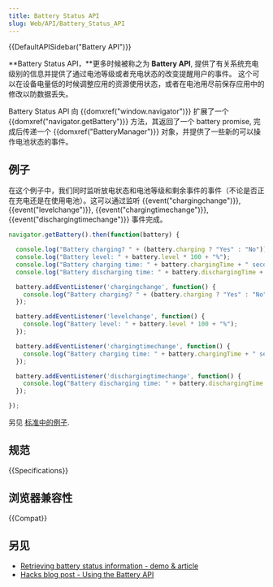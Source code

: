 ```yaml
---
title: Battery Status API
slug: Web/API/Battery_Status_API
---
```

{{DefaultAPISidebar("Battery API")}}

**Battery Status API，**更多时候被称之为 **Battery API**, 提供了有关系统充电级别的信息并提供了通过电池等级或者充电状态的改变提醒用户的事件。 这个可以在设备电量低的时候调整应用的资源使用状态，或者在电池用尽前保存应用中的修改以防数据丢失。

Battery Status API 向 {{domxref("window.navigator")}} 扩展了一个 {{domxref("navigator.getBattery")}} 方法，其返回了一个 battery promise, 完成后传递一个 {{domxref("BatteryManager")}} 对象，并提供了一些新的可以操作电池状态的事件。

## 例子

在这个例子中，我们同时监听放电状态和电池等级和剩余事件的事件（不论是否正在充电还是在使用电池）。这可以通过监听 {{event("chargingchange")}}, {{event("levelchange")}}, {{event("chargingtimechange")}}, {{event("dischargingtimechange")}} 事件完成。

```js
navigator.getBattery().then(function(battery) {

  console.log("Battery charging? " + (battery.charging ? "Yes" : "No"));
  console.log("Battery level: " + battery.level * 100 + "%");
  console.log("Battery charging time: " + battery.chargingTime + " seconds");
  console.log("Battery discharging time: " + battery.dischargingTime + " seconds");

  battery.addEventListener('chargingchange', function() {
    console.log("Battery charging? " + (battery.charging ? "Yes" : "No"));
  });

  battery.addEventListener('levelchange', function() {
    console.log("Battery level: " + battery.level * 100 + "%");
  });

  battery.addEventListener('chargingtimechange', function() {
    console.log("Battery charging time: " + battery.chargingTime + " seconds");
  });

  battery.addEventListener('dischargingtimechange', function() {
    console.log("Battery discharging time: " + battery.dischargingTime + " seconds");
  });

});
```

另见 [标准中的例子](http://www.w3.org/TR/battery-status/#examples).

## 规范

{{Specifications}}

## 浏览器兼容性

{{Compat}}

## 另见

- [Retrieving battery status information - demo & article](/zh-CN/Apps/Build/gather_and_modify_data/retrieving_battery_status_information)
- [Hacks blog post - Using the Battery API](http://hacks.mozilla.org/2012/02/using-the-battery-api-part-of-webapi/)
